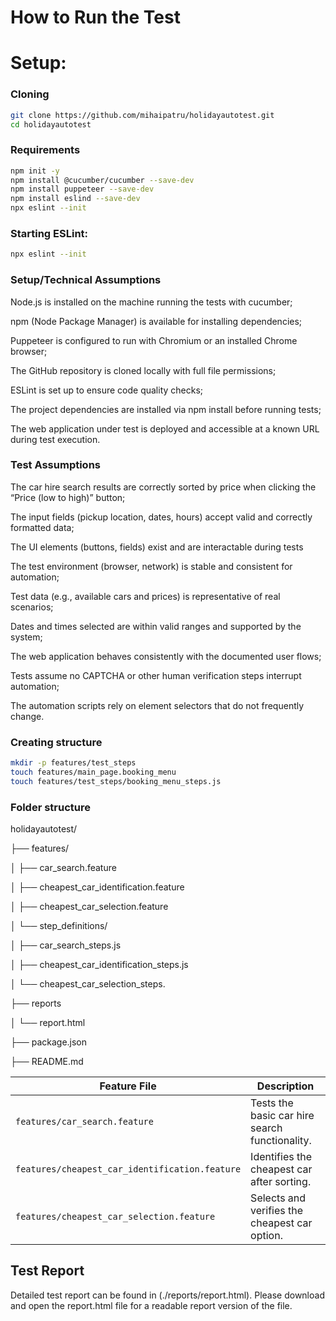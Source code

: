 # How to Run the Test

# Setup:
### Cloning
```bash
git clone https://github.com/mihaipatru/holidayautotest.git
cd holidayautotest
```
### Requirements
```bash
npm init -y
npm install @cucumber/cucumber --save-dev
npm install puppeteer --save-dev
npm install eslind --save-dev
npx eslint --init
```
### Starting ESLint:
```bash
npx eslint --init
```

### Setup/Technical Assumptions
Node.js is installed on the machine running the tests with cucumber;

npm (Node Package Manager) is available for installing dependencies;

Puppeteer is configured to run with Chromium or an installed Chrome browser;

The GitHub repository is cloned locally with full file permissions;

ESLint is set up to ensure code quality checks;

The project dependencies are installed via npm install before running tests;

The web application under test is deployed and accessible at a known URL during test execution.


### Test Assumptions

The car hire search results are correctly sorted by price when clicking the “Price (low to high)” button;

The input fields (pickup location, dates, hours) accept valid and correctly formatted data;

The UI elements (buttons, fields) exist and are interactable during tests

The test environment (browser, network) is stable and consistent for automation;

Test data (e.g., available cars and prices) is representative of real scenarios;

Dates and times selected are within valid ranges and supported by the system;

The web application behaves consistently with the documented user flows;

Tests assume no CAPTCHA or other human verification steps interrupt automation;

The automation scripts rely on element selectors that do not frequently change.


### Creating structure
```bash
mkdir -p features/test_steps
touch features/main_page.booking_menu
touch features/test_steps/booking_menu_steps.js
```

### Folder structure
holidayautotest/

├── features/

│   ├── car_search.feature

│   ├── cheapest_car_identification.feature

│   ├── cheapest_car_selection.feature

│   └── step_definitions/

│       ├── car_search_steps.js

│       ├── cheapest_car_identification_steps.js

│       └── cheapest_car_selection_steps.

├── reports

│		└── report.html

├── package.json

├── README.md

| Feature File                                   | Description                                    |
| ---------------------------------------------- | ---------------------------------------------- |
| `features/car_search.feature`                  | Tests the basic car hire search functionality. |
| `features/cheapest_car_identification.feature` | Identifies the cheapest car after sorting.     |
| `features/cheapest_car_selection.feature`      | Selects and verifies the cheapest car option.  |


## Test Report
Detailed test report can be found in (./reports/report.html).
Please download and open the report.html file for a readable report version of the file.


